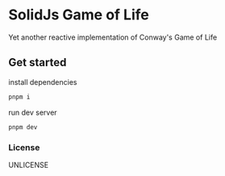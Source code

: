 # SolidJs Game of Life

Yet another reactive implementation of Conway's Game of Life

## Get started

install dependencies

```bash
pnpm i
```

run dev server

```
pnpm dev
```

### License

UNLICENSE
